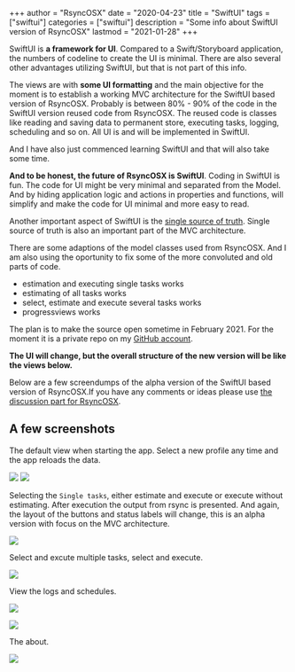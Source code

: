 +++
author = "RsyncOSX"
date = "2020-04-23"
title =  "SwiftUI"
tags = ["swiftui"]
categories = ["swiftui"]
description = "Some info about SwiftUI version of RsyncOSX"
lastmod = "2021-01-28"
+++

SwiftUI is **a framework for UI**. Compared to a Swift/Storyboard application, the numbers of codeline to create the UI is minimal. There are also several other advantages utilizing SwiftUI, but that is not part of this info.

The views are with **some UI formatting** and the main objective for the moment is to establish a working MVC architecture for the SwiftUI based version of RsyncOSX. Probably is between 80% - 90% of the code in the SwiftUI version reused code from RsyncOSX. The reused code is classes like reading and saving data to permanent store, executing tasks, logging, scheduling and so on. All UI is and will be implemented in SwiftUI.

And I have also just commenced learning SwiftUI and that will also take some time.

**And to be honest, the future of RsyncOSX is SwiftUI**. Coding in SwiftUI is fun. The code for UI might be very minimal and separated from the Model. And by hiding application logic and actions in properties and functions, will  simplify and make the code for UI minimal and more easy to read.

Another important aspect of SwiftUI is the [single source of truth](https://developer.apple.com/documentation/swiftui/managing-user-interface-state). Single source of truth is also an important part of the MVC architecture.

There are some adaptions of the model classes used from RsyncOSX. And I am also using the oportunity to fix some of the more convoluted and old parts of code.

- estimation and executing single tasks works
- estimating of all tasks works
- select, estimate and execute several tasks works
- progressviews works

The plan is to make the source open sometime in February 2021. For the moment it is a private repo on my [GitHub account](https://github.com/rsyncOSX/).

**The UI will change, but the overall structure of the new version will be like the views below.**

Below are a few screendumps of the alpha version of the SwiftUI based version of RsyncOSX.If you have any comments or ideas please use [the discussion part for RsyncOSX](https://github.com/rsyncOSX/RsyncOSX/discussions).

## A few screenshots

The default view when starting the app. Select a new profile any time and the app reloads the data.

![](/images/RsyncOSX/master/swiftui/1.png)
![](/images/RsyncOSX/master/swiftui/2.png)

Selecting the `Single tasks`, either estimate and execute or execute without estimating. After execution the output from rsync is presented. And again, the layout of the buttons and status labels will change, this is an alpha version with focus on the MVC architecture.

![](/images/RsyncOSX/master/swiftui/3.png)

Select and excute multiple tasks, select and execute.

![](/images/RsyncOSX/master/swiftui/4.png)

View the logs and schedules.

![](/images/RsyncOSX/master/swiftui/5.png)

![](/images/RsyncOSX/master/swiftui/6.png)

The about.

![](/images/RsyncOSX/master/swiftui/7.png)
